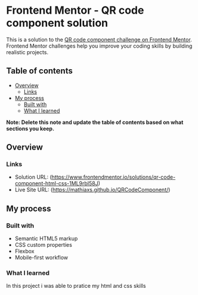 # Frontend Mentor - QR code component solution

This is a solution to the [QR code component challenge on Frontend Mentor](https://www.frontendmentor.io/challenges/qr-code-component-iux_sIO_H). Frontend Mentor challenges help you improve your coding skills by building realistic projects. 

## Table of contents

- [Overview](#overview)
  - [Links](#links)
- [My process](#my-process)
  - [Built with](#built-with)
  - [What I learned](#what-i-learned)

**Note: Delete this note and update the table of contents based on what sections you keep.**

## Overview

### Links

- Solution URL: (https://www.frontendmentor.io/solutions/qr-code-component-html-css-1ML9rbI58J)
- Live Site URL: (https://mathiaxs.github.io/QRCodeComponent/)

## My process

### Built with

- Semantic HTML5 markup
- CSS custom properties
- Flexbox
- Mobile-first workflow

### What I learned

In this project i was able to pratice my html and css skills
